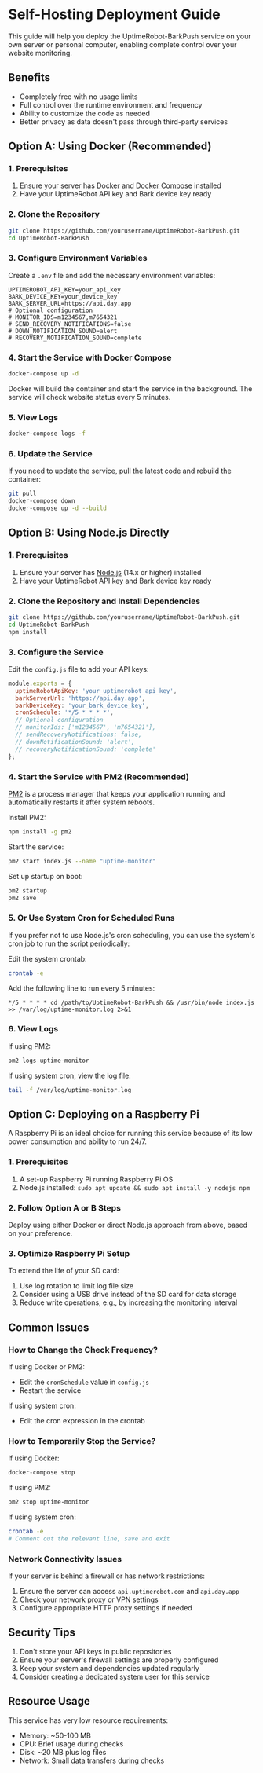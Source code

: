 # Self-Hosting Deployment Guide

This guide will help you deploy the UptimeRobot-BarkPush service on your own server or personal computer, enabling complete control over your website monitoring.

## Benefits

- Completely free with no usage limits
- Full control over the runtime environment and frequency
- Ability to customize the code as needed
- Better privacy as data doesn't pass through third-party services

## Option A: Using Docker (Recommended)

### 1. Prerequisites

1. Ensure your server has [Docker](https://docs.docker.com/get-docker/) and [Docker Compose](https://docs.docker.com/compose/install/) installed
2. Have your UptimeRobot API key and Bark device key ready

### 2. Clone the Repository

```bash
git clone https://github.com/yourusername/UptimeRobot-BarkPush.git
cd UptimeRobot-BarkPush
```

### 3. Configure Environment Variables

Create a `.env` file and add the necessary environment variables:

```
UPTIMEROBOT_API_KEY=your_api_key
BARK_DEVICE_KEY=your_device_key
BARK_SERVER_URL=https://api.day.app
# Optional configuration
# MONITOR_IDS=m1234567,m7654321
# SEND_RECOVERY_NOTIFICATIONS=false
# DOWN_NOTIFICATION_SOUND=alert
# RECOVERY_NOTIFICATION_SOUND=complete
```

### 4. Start the Service with Docker Compose

```bash
docker-compose up -d
```

Docker will build the container and start the service in the background. The service will check website status every 5 minutes.

### 5. View Logs

```bash
docker-compose logs -f
```

### 6. Update the Service

If you need to update the service, pull the latest code and rebuild the container:

```bash
git pull
docker-compose down
docker-compose up -d --build
```

## Option B: Using Node.js Directly

### 1. Prerequisites

1. Ensure your server has [Node.js](https://nodejs.org/) (14.x or higher) installed
2. Have your UptimeRobot API key and Bark device key ready

### 2. Clone the Repository and Install Dependencies

```bash
git clone https://github.com/yourusername/UptimeRobot-BarkPush.git
cd UptimeRobot-BarkPush
npm install
```

### 3. Configure the Service

Edit the `config.js` file to add your API keys:

```javascript
module.exports = {
  uptimeRobotApiKey: 'your_uptimerobot_api_key',
  barkServerUrl: 'https://api.day.app',
  barkDeviceKey: 'your_bark_device_key',
  cronSchedule: '*/5 * * * *',
  // Optional configuration
  // monitorIds: ['m1234567', 'm7654321'],
  // sendRecoveryNotifications: false,
  // downNotificationSound: 'alert',
  // recoveryNotificationSound: 'complete'
};
```

### 4. Start the Service with PM2 (Recommended)

[PM2](https://pm2.keymetrics.io/) is a process manager that keeps your application running and automatically restarts it after system reboots.

Install PM2:

```bash
npm install -g pm2
```

Start the service:

```bash
pm2 start index.js --name "uptime-monitor"
```

Set up startup on boot:

```bash
pm2 startup
pm2 save
```

### 5. Or Use System Cron for Scheduled Runs

If you prefer not to use Node.js's cron scheduling, you can use the system's cron job to run the script periodically:

Edit the system crontab:

```bash
crontab -e
```

Add the following line to run every 5 minutes:

```
*/5 * * * * cd /path/to/UptimeRobot-BarkPush && /usr/bin/node index.js >> /var/log/uptime-monitor.log 2>&1
```

### 6. View Logs

If using PM2:

```bash
pm2 logs uptime-monitor
```

If using system cron, view the log file:

```bash
tail -f /var/log/uptime-monitor.log
```

## Option C: Deploying on a Raspberry Pi

A Raspberry Pi is an ideal choice for running this service because of its low power consumption and ability to run 24/7.

### 1. Prerequisites

1. A set-up Raspberry Pi running Raspberry Pi OS
2. Node.js installed: `sudo apt update && sudo apt install -y nodejs npm`

### 2. Follow Option A or B Steps

Deploy using either Docker or direct Node.js approach from above, based on your preference.

### 3. Optimize Raspberry Pi Setup

To extend the life of your SD card:

1. Use log rotation to limit log file size
2. Consider using a USB drive instead of the SD card for data storage
3. Reduce write operations, e.g., by increasing the monitoring interval

## Common Issues

### How to Change the Check Frequency?

If using Docker or PM2:
- Edit the `cronSchedule` value in `config.js`
- Restart the service

If using system cron:
- Edit the cron expression in the crontab

### How to Temporarily Stop the Service?

If using Docker:
```bash
docker-compose stop
```

If using PM2:
```bash
pm2 stop uptime-monitor
```

If using system cron:
```bash
crontab -e
# Comment out the relevant line, save and exit
```

### Network Connectivity Issues

If your server is behind a firewall or has network restrictions:
1. Ensure the server can access `api.uptimerobot.com` and `api.day.app`
2. Check your network proxy or VPN settings
3. Configure appropriate HTTP proxy settings if needed

## Security Tips

1. Don't store your API keys in public repositories
2. Ensure your server's firewall settings are properly configured
3. Keep your system and dependencies updated regularly
4. Consider creating a dedicated system user for this service

## Resource Usage

This service has very low resource requirements:
- Memory: ~50-100 MB
- CPU: Brief usage during checks
- Disk: ~20 MB plus log files
- Network: Small data transfers during checks 